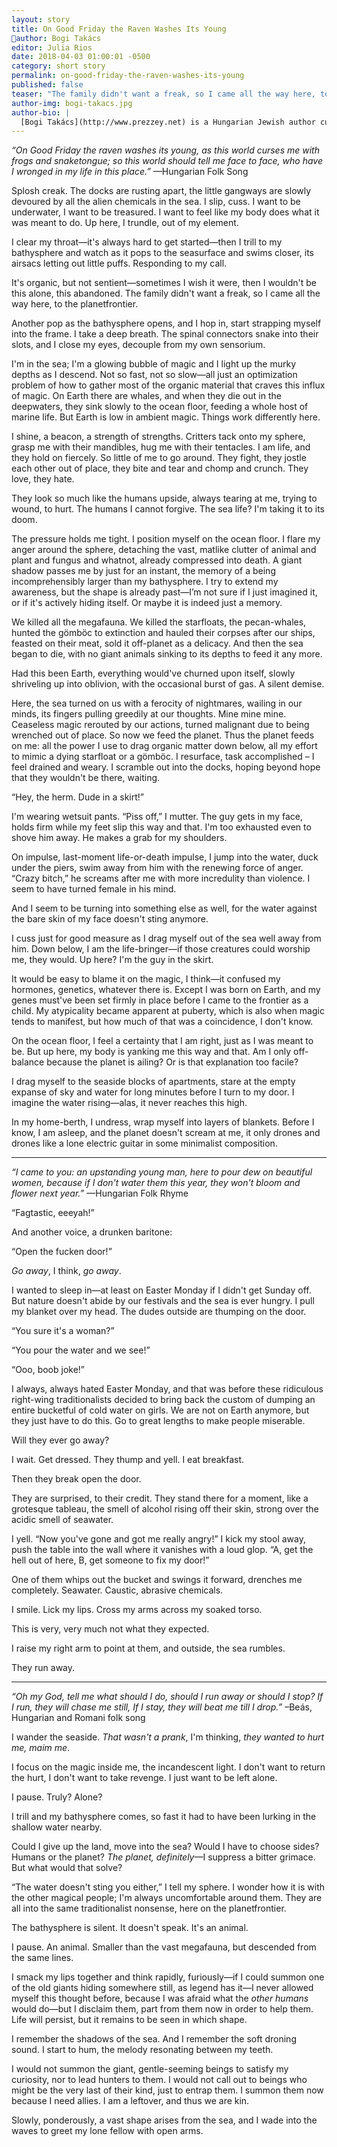 ```yaml
---
layout: story
title: On Good Friday the Raven Washes Its Young
author: Bogi Takács
editor: Julia Rios
date: 2018-04-03 01:00:01 -0500
category: short story
permalink: on-good-friday-the-raven-washes-its-young
published: false
teaser: "The family didn't want a freak, so I came all the way here, to the planetfrontier."
author-img: bogi-takacs.jpg
author-bio: |
  [Bogi Takács](http://www.prezzey.net) is a Hungarian Jewish author currently living in the US as a resident alien. Eir work has been published in venues like [Clarkesworld](http://clarkesworldmagazine.com/author/Bogi%20Tak%C3%A1cs/), [Apex](http://www.apex-magazine.com/tag/bogi-takacs/) and  [Strange Horizons](http://strangehorizons.com/author/bogi-takacs/), among others. You can find em on [Twitter](https://www.twitter.com/bogiperson) and [Instagram](https://www.instagram.com/bogiperson/) as @bogiperson, or see what happens when [Bogi Reads the World](http://www.bogireadstheworld.com).
---
```


_“On Good Friday the raven washes its young,as this world curses me with frogs and snaketongue;so this world should tell me face to face,who have I wronged in my life in this place.”_
—Hungarian Folk Song

Splosh creak. The docks are rusting apart, the little gangways are slowly devoured by all the alien chemicals in the sea. I slip, cuss. I want to be underwater, I want to be treasured. I want to feel like my body does what it was meant to do. Up here, I trundle, out of my element.	
I clear my throat—it's always hard to get started—then I trill to my bathysphere and watch as it pops to the seasurface and swims closer, its airsacs letting out little puffs. Responding to my call.	
It's organic, but not sentient—sometimes I wish it were, then I wouldn't be this alone, this abandoned. The family didn't want a freak, so I came all the way here, to the planetfrontier.	
Another pop as the bathysphere opens, and I hop in, start strapping myself into the frame. I take a deep breath. The spinal connectors snake into their slots, and I close my eyes, decouple from my own sensorium.	
I'm in the sea; I'm a glowing bubble of magic and I light up the murky depths as I descend. Not so fast, not so slow—all just an optimization problem of how to gather most of the organic material that craves this influx of magic. On Earth there are whales, and when they die out in the deepwaters, they sink slowly to the ocean floor, feeding a whole host of marine life. But Earth is low in ambient magic. Things work differently here.	
I shine, a beacon, a strength of strengths. Critters tack onto my sphere, grasp me with their mandibles, hug me with their tentacles. I am life, and they hold on fiercely. So little of me to go around. They fight, they jostle each other out of place, they bite and tear and chomp and crunch. They love, they hate.	
They look so much like the humans upside, always tearing at me, trying to wound, to hurt. The humans I cannot forgive. The sea life? I'm taking it to its doom.	
The pressure holds me tight. I position myself on the ocean floor. I flare my anger around the sphere, detaching the vast, matlike clutter of animal and plant and fungus and whatnot, already compressed into death. A giant shadow passes me by just for an instant, the memory of a being incomprehensibly larger than my bathysphere. I try to extend my awareness, but the shape is already past—I’m not sure if I just imagined it, or if it's actively hiding itself. Or maybe it is indeed just a memory.	
We killed all the megafauna. We killed the starfloats, the pecan-whales, hunted the gömböc to extinction and hauled their corpses after our ships, feasted on their meat, sold it off-planet as a delicacy. And then the sea began to die, with no giant animals sinking to its depths to feed it any more. 	
Had this been Earth, everything would've churned upon itself, slowly shriveling up into oblivion, with the occasional burst of gas. A silent demise.	
Here, the sea turned on us with a ferocity of nightmares, wailing in our minds, its fingers pulling greedily at our thoughts. Mine mine mine. Ceaseless magic rerouted by our actions, turned malignant due to being wrenched out of place. So now we feed the planet. Thus the planet feeds on me: all the power I use to drag organic matter down below, all my effort to mimic a dying starfloat or a gömböc. I resurface, task accomplished – I feel drained and weary. I scramble out into the docks, hoping beyond hope that they wouldn't be there, waiting.	
“Hey, the herm. Dude in a skirt!”	
I'm wearing wetsuit pants. “Piss off,” I mutter. The guy gets in my face, holds firm while my feet slip this way and that. I'm too exhausted even to shove him away. He makes a grab for my shoulders.	
On impulse, last-moment life-or-death impulse, I jump into the water, duck under the piers, swim away from him with the renewing force of anger. “Crazy bitch,” he screams after me with more incredulity than violence. I seem to have turned female in his mind.	
And I seem to be turning into something else as well, for the water against the bare skin of my face doesn't sting anymore.	
I cuss just for good measure as I drag myself out of the sea well away from him. Down below, I am the life-bringer—if those creatures could worship me, they would. Up here? I'm the guy in the skirt.	
It would be easy to blame it on the magic, I think—it confused my hormones, genetics, whatever there is. Except I was born on Earth, and my genes must've been set firmly in place before I came to the frontier as a child. My atypicality became apparent at puberty, which is also when magic tends to manifest, but how much of that was a coincidence, I don't know.	
On the ocean floor, I feel a certainty that I am right, just as I was meant to be. But up here, my body is yanking me this way and that. Am I only off-balance because the planet is ailing? Or is that explanation too facile?	
I drag myself to the seaside blocks of apartments, stare at the empty expanse of sky and water for long minutes before I turn to my door. I imagine the water rising—alas, it never reaches this high. 	
In my home-berth, I undress, wrap myself into layers of blankets. Before I know, I am asleep, and the planet doesn't scream at me, it only drones and drones like a lone electric guitar in some minimalist composition.
 ---

_“I came to you: an upstanding young man,here to pour dew on beautiful women,because if I don't water them this year,they won't bloom and flower next year.”_
—Hungarian Folk Rhyme“Fagtastic, eeeyah!” 	
And another voice, a drunken baritone:	
“Open the fucken door!”	
_Go away_, I think, _go away_.

I wanted to sleep in—at least on Easter Monday if I didn't get Sunday off. But nature doesn't abide by our festivals and the sea is ever hungry. I pull my blanket over my head. The dudes outside are thumping on the door.	
“You sure it's a woman?”	
“You pour the water and we see!”	
“Ooo, boob joke!”	
I always, always hated Easter Monday, and that was before these ridiculous right-wing traditionalists decided to bring back the custom of dumping an entire bucketful of cold water on girls. We are not on Earth anymore, but they just have to do this. Go to great lengths to make people miserable.	
Will they ever go away?	
I wait. Get dressed. They thump and yell. I eat breakfast.	
Then they break open the door.	
They are surprised, to their credit. They stand there for a moment, like a grotesque tableau, the smell of alcohol rising off their skin, strong over the acidic smell of seawater.	
I yell. “Now you've gone and got me really angry!” I kick my stool away, push the table into the wall where it vanishes with a loud glop. “A, get the hell out of here, B, get someone to fix my door!”	
One of them whips out the bucket and swings it forward, drenches me completely. Seawater. Caustic, abrasive chemicals.	
I smile. Lick my lips. Cross my arms across my soaked torso.	
This is very, very much not what they expected.	
I raise my right arm to point at them, and outside, the sea rumbles.	
They run away.
---

_“Oh my God, tell me what should I do,should I run away or should I stop?If I run, they will chase me still,If I stay, they will beat me till I drop.”_–Beás, Hungarian and Romani folk songI wander the seaside. _That wasn't a prank_, I'm thinking, _they wanted to hurt me, maim me_.	
I focus on the magic inside me, the incandescent light. I don't want to return the hurt, I don't want to take revenge. I just want to be left alone.	
I pause. Truly? Alone?	
I trill and my bathysphere comes, so fast it had to have been lurking in the shallow water nearby.	
Could I give up the land, move into the sea? Would I have to choose sides? Humans or the planet? _The planet, definitely_—I suppress a bitter grimace. But what would that solve?	
“The water doesn't sting you either,” I tell my sphere. I wonder how it is with the other magical people; I'm always uncomfortable around them. They are all into the same traditionalist nonsense, here on the planetfrontier.	
The bathysphere is silent. It doesn't speak. It's an animal.	
I pause. An animal. Smaller than the vast megafauna, but descended from the same lines.	
I smack my lips together and think rapidly, furiously—if I could summon one of the old giants hiding somewhere still, as legend has it—I never allowed myself this thought before, because I was afraid what the _other humans_ would do—but I disclaim them, part from them now in order to help them. Life will persist, but it remains to be seen in which shape.	
I remember the shadows of the sea. And I remember the soft droning sound. I start to hum, the melody resonating between my teeth.	
I would not summon the giant, gentle-seeming beings to satisfy my curiosity, nor to lead hunters to them. I would not call out to beings who might be the very last of their kind, just to entrap them. I summon them now because I need allies. I am a leftover, and thus we are kin.	
Slowly, ponderously, a vast shape arises from the sea, and I wade into the waves to greet my lone fellow with open arms.